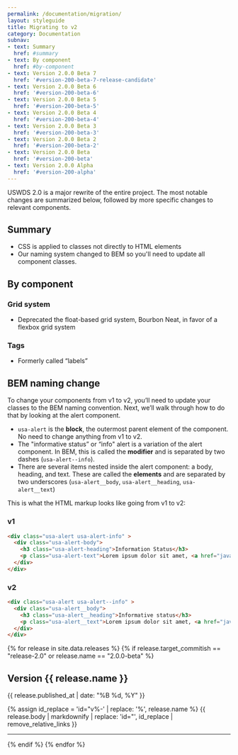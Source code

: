 ```yaml
---
permalink: /documentation/migration/
layout: styleguide
title: Migrating to v2
category: Documentation
subnav:
- text: Summary
  href: #summary
- text: By component
  href: #by-component
- text: Version 2.0.0 Beta 7
  href: '#version-200-beta-7-release-candidate'
- text: Version 2.0.0 Beta 6
  href: '#version-200-beta-6'
- text: Version 2.0.0 Beta 5
  href: '#version-200-beta-5'
- text: Version 2.0.0 Beta 4
  href: '#version-200-beta-4'
- text: Version 2.0.0 Beta 3
  href: '#version-200-beta-3'
- text: Version 2.0.0 Beta 2
  href: '#version-200-beta-2'
- text: Version 2.0.0 Beta
  href: '#version-200-beta'
- text: Version 2.0.0 Alpha
  href: '#version-200-alpha'
---
```

<p class="site-text-intro">USWDS 2.0 is a major rewrite of the entire project. The most notable changes are summarized below, followed by more specific changes to relevant components.</p>

## Summary

- CSS is applied to classes not directly to HTML elements
- Our naming system changed to BEM so you'll need to update all component classes.

## By component

### Grid system
- Deprecated the float-based grid system, Bourbon Neat, in favor of a flexbox grid system

### Tags
- Formerly called “labels”

## BEM naming change
To change your components from v1 to v2, you’ll need to update your classes to the BEM naming convention. Next, we’ll walk through how to do that by looking at the alert component.
- `usa-alert` is the **block**, the outermost parent element of the component. No need to change anything from v1 to v2.
- The "informative status” or “info" alert is a variation of the alert component. In BEM, this is called the **modifier** and is separated by two dashes (`usa-alert--info`).
- There are several items nested inside the alert component: a body, heading, and text. These are called the **elements** and are separated by two underscores (`usa-alert__body`, `usa-alert__heading`, `usa-alert__text`)

This is what the HTML markup looks like going from v1 to v2:

### v1
```html
<div class="usa-alert usa-alert-info" >
  <div class="usa-alert-body">
    <h3 class="usa-alert-heading">Information Status</h3>
    <p class="usa-alert-text">Lorem ipsum dolor sit amet, <a href="javascript:void(0);">consectetur adipiscing</a> elit, sed do eiusmod.</p>
  </div>
</div>
```

### v2
```html
<div class="usa-alert usa-alert--info" >
  <div class="usa-alert__body">
    <h3 class="usa-alert__heading">Informative status</h3>
    <p class="usa-alert__text">Lorem ipsum dolor sit amet, <a href="javascript:void(0);">consectetur adipiscing</a> elit, sed do eiusmod.</p>
  </div>
</div>
```

{% for release in site.data.releases %}
{% if release.target_commitish == "release-2.0" or release.name == "2.0.0-beta" %}

## Version {{ release.name }}

<p class="site-subheading">{{ release.published_at | date: "%B %d, %Y" }}</p>

{% assign id_replace = 'id="v%-' | replace: '%', release.name %}
{{ release.body | markdownify | replace: 'id="', id_replace | remove_relative_links }}

<hr>
{% endif %}
{% endfor %}